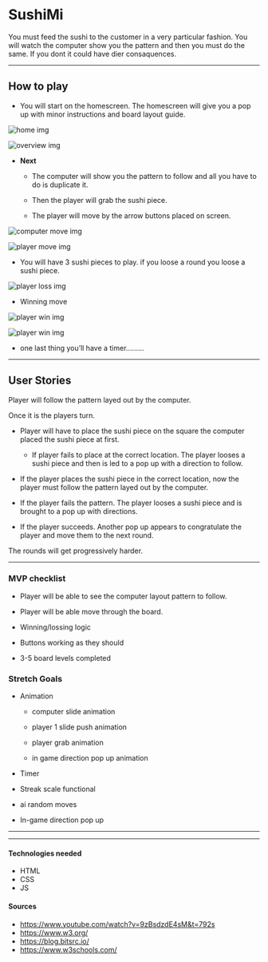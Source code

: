 # **SushiMi**

You must feed the sushi to the customer in a very particular fashion.
You will watch the computer show you the pattern and then you must do the same. If you dont it could have dier consaquences.

---

## How to play

- You will start on the homescreen. The homescreen will give you a pop up with minor instructions and board layout guide.

![home img](assets/home.jpg)

![overview img](assets/overviewscreenshot.jpg)

- **Next**

  - The computer will show you the
    pattern to follow and all you have to
    do is duplicate it.

  - Then the player will grab the sushi piece.

  - The player will move by the arrow buttons placed on screen.

![computer move img](assets/computer.jpg)

![player move img](assets/playerstart.jpg)

- You will have 3 sushi pieces to play.
  if you loose a round you loose a
  sushi piece.

![player loss img](assets/playerloss.jpg)

- Winning move

![player win img](assets/playerwin.jpg)

![player win img](assets/winningmove.jpg)

- one last thing you’ll have a timer.........

---

## **User Stories**

Player will follow the pattern layed out by the computer.

Once it is the players turn.

- Player will have to place the sushi piece on the square the computer placed the sushi piece at first.

  - If player fails to place at the correct location. The player looses a sushi piece and then is led to a pop up with a direction to follow.

- If the player places the sushi piece in the correct location, now the player must follow the pattern layed out by the computer.

- If the player fails the pattern. The player looses a sushi piece and is brought to a pop up with directions.

- If the player succeeds. Another pop up appears to congratulate the player and move them to the next round.

The rounds will get progressively harder.

---

### **MVP** checklist

- Player will be able to see the computer layout pattern to follow.
- Player will be able move through the board.
- Winning/lossing logic
- Buttons working as they should

- 3-5 board levels completed

### Stretch Goals

- Animation

  - computer slide animation
  - player 1 slide push animation
  - player grab animation

  - in game direction pop up animation

- Timer
- Streak scale functional
- ai random moves

- In-game direction pop up

---

---

#### Technologies needed

- HTML
- CSS
- JS

#### Sources

- https://www.youtube.com/watch?v=9zBsdzdE4sM&t=792s
- https://www.w3.org/
- https://blog.bitsrc.io/
- https://www.w3schools.com/
